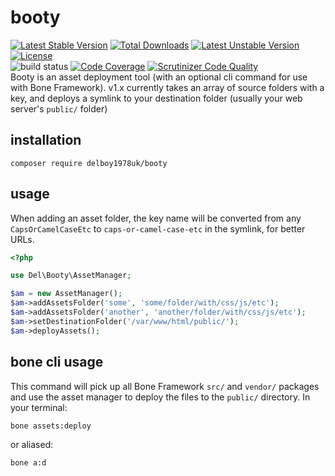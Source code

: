 # booty
[![Latest Stable Version](https://poser.pugx.org/delboy1978uk/booty/v/stable)](https://packagist.org/packages/delboy1978uk/booty) [![Total Downloads](https://poser.pugx.org/delboy1978uk/bone/downloads)](https://packagist.org/packages/delboy1978uk/bone) [![Latest Unstable Version](https://poser.pugx.org/delboy1978uk/booty/v/unstable)](https://packagist.org/packages/delboy1978uk/booty) [![License](https://poser.pugx.org/delboy1978uk/booty/license)](https://packagist.org/packages/delboy1978uk/booty)<br />
![build status](https://github.com/delboy1978uk/booty/actions/workflows/master.yml/badge.svg) [![Code Coverage](https://scrutinizer-ci.com/g/delboy1978uk/booty/badges/coverage.png?b=master)](https://scrutinizer-ci.com/g/delboy1978uk/booty/?branch=master) [![Scrutinizer Code Quality](https://scrutinizer-ci.com/g/delboy1978uk/booty/badges/quality-score.png?b=master)](https://scrutinizer-ci.com/g/delboy1978uk/booty/?branch=master) <br />
Booty is an asset deployment tool (with an optional cli command for use with Bone Framework). v1.x currently takes an array of source folders with a key, and 
deploys a symlink to your destination folder (usually your web server's `public/` folder) 
## installation
`
composer require delboy1978uk/booty
` 
## usage
When adding an asset folder, the key name will be converted from any `CapsOrCamelCaseEtc` to `caps-or-camel-case-etc` 
in the symlink, for better URLs.
```php
<?php

use Del\Booty\AssetManager;

$am = new AssetManager();
$am->addAssetsFolder('some', 'some/folder/with/css/js/etc');
$am->addAssetsFolder('another', 'another/folder/with/css/js/etc');
$am->setDestinationFolder('/var/www/html/public/');
$am->deployAssets();
```
## bone cli usage
This command will pick up all Bone Framework `src/` and `vendor/` packages and use the asset manager to deploy the 
files to the `public/` directory. In your terminal:
```
bone assets:deploy
```
or aliased:
```
bone a:d
```
